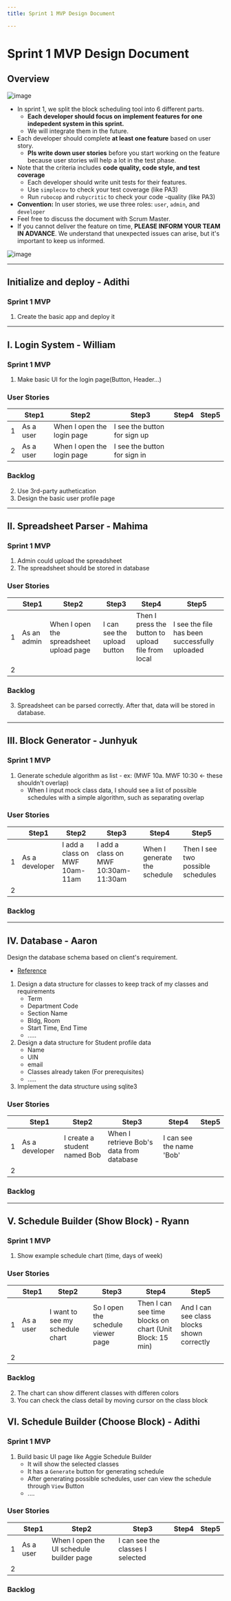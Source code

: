 ```yaml
---
title: Sprint 1 MVP Design Document

---
```


# Sprint 1 MVP Design Document

## Overview
![image](https://hackmd.io/_uploads/rJIaj-cRA.png)
+ In sprint 1, we split the block scheduling tool into 6 different parts. 
    + **Each developer should focus on implement features for one indepedent system in this sprint.** 
    + We will integrate them in the future.
+ Each developer should complete **at least one feature** based on user story. 
    + **Pls write down user stories** before you start working on the feature because user stories will help a lot in the test phase.
+ Note that the criteria includes **code quality, code style, and test coverage**
    + Each developer should write unit tests for their features.
    + Use `simplecov`  to check your test coverage (like PA3)
    + Run `rubocop` and `rubycritic` to check your code -quality (like PA3)
+ **Convention:** In user stories, we use three roles: `user`, `admin`, and `developer`
+ Feel free to discuss the document with Scrum Master.
+ If you cannot deliver the feature on time, **PLEASE INFORM YOUR TEAM IN ADVANCE**. We understand that unexpected issues can arise, but it's important to keep us informed.
    

![image](https://hackmd.io/_uploads/SJad3V5RR.png)


---

## Initialize and deploy - Adithi
### Sprint 1 MVP
1. Create the basic app and deploy it

---

## I. Login System - William
### Sprint 1 MVP
1. Make basic UI for the login page(Button, Header...)

### User Stories
|     | Step1 | Step2 | Step3 | Step4 | Step5 |
| --- | ----- | ----- | ----- | ----- | ----- |
|  1  | As a user | When I open the login page | I see the button for sign up |       |       |
|  2  | As a user | When I open the login page | I see the button for sign in |       |       |

### Backlog
2. Use 3rd-party authetication
3. Design the basic user profile page 

---

## II. Spreadsheet Parser - Mahima
### Sprint 1 MVP
1. Admin could upload the spreadsheet
2. The spreadsheet should be stored in database

### User Stories
|     | Step1 | Step2 | Step3 | Step4 | Step5 |
| --- | ----- | ----- | ----- | ----- | ----- |
|  1  | As an admin | When I open the spreadsheet upload page | I can see the upload button | Then I press the button to upload file from local  | I see the file has been successfully uploaded |
|  2  |       |       |       |       |       |

### Backlog
3. Spreadsheet can be parsed correctly. After that, data will be stored in database. 

---

## III. Block Generator - Junhyuk
### Sprint 1 MVP
1. Generate schedule algorithm as list - ex: (MWF 10a. MWF 10:30 <- these shouldn't overlap) 
	- When I input mock class data, I should see a list of possible schedules with a simple algorithm, such as separating overlap

### User Stories
|     | Step1 | Step2 | Step3 | Step4 | Step5 |
| --- | ----- | ----- | ----- | ----- | ----- |
|  1  | As a developer | I add a class on MWF 10am-11am | I add a class on MWF 10:30am-11:30am | When I generate the schedule | Then I see two possible schedules |
|  2  |       |       |       |       |       |

### Backlog

---

## IV. Database - Aaron
Design the database schema based on client's requirement.
+ [Reference](https://drive.google.com/drive/folders/10sBPQUWPi1puw3tugeBASnKF3ZEYKtrR?usp=sharing)
1. Design a data structure for classes to keep track of my classes and requirements
    + Term
    + Department Code
    + Section Name
    + Bldg, Room
    + Start Time, End Time
    + .....
2. Design a data structure for Student profile data
    + Name
    + UIN
    + email
    + Classes already taken (For prerequisites)
    + .....
3. Implement the data structure using sqlite3

### User Stories 
|     | Step1 | Step2 | Step3 | Step4 | Step5 |
| --- | ----- | ----- | ----- | ----- | ----- |
|  1  | As a developer | I create a student named Bob | When I retrieve Bob's data from database | I can see the name 'Bob' |       |
|  2  |       |       |       |       |       |

### Backlog

---

## V. Schedule Builder (Show Block) - Ryann
### Sprint 1 MVP
1. Show example schedule chart (time, days of week)

### User Stories
|     | Step1 | Step2 | Step3 | Step4 | Step5 |
| --- | ----- | ----- | ----- | ----- | ----- |
|  1  | As a user | I want to see my schedule chart | So I open the schedule viewer page |  Then I can see time blocks on chart (Unit Block: 15 min) | And I can see class blocks shown correctly |
|  2  |       |       |       |       |       |

### Backlog
2. The chart can show different classes with differen colors
3. You can check the class detail by moving cursor on the class block

## VI. Schedule Builder (Choose Block) - Adithi
### Sprint 1 MVP
1. Build basic UI page like Aggie Schedule Builder
    + It will show the selected classes
    + It has a `Generate` button for generating schedule
    + After generating possible schedules, user can view the schedule through `View` Button
    + ....

### User Stories
|     | Step1 | Step2 | Step3 | Step4 | Step5 |
| --- | ----- | ----- | ----- | ----- | ----- |
|  1  | As a user | When I open the UI schedule builder page | I can see the classes I selected |       |       |
|  2  |       |       |       |       |       |

### Backlog

